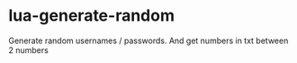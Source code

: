 # lua-generate-random
Generate random usernames / passwords. And get numbers in txt between 2 numbers

